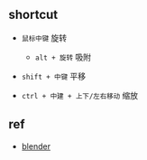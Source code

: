 
## shortcut

+ `鼠标中键` 旋转
    + `alt + 旋转` 吸附

+ `shift + 中键` 平移

+ `ctrl + 中建 + 上下/左右移动` 缩放

## ref

+ [blender](https://docs.blender.org/manual/zh-hans/dev/modeling/modifiers/introduction.html)
